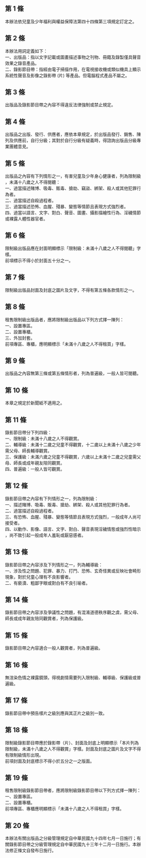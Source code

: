 第 1 條
-------
本辦法依兒童及少年福利與權益保障法第四十四條第三項規定訂定之。

第 2 條
-------
本辦法用詞定義如下：  
一、出版品：指以文字記載或圖畫描述事物之刊物、冊籍及錄製僅具聲音  
    效果之錄音產品。  
二、錄影節目帶：指經由電子掃描作用，在電視接收機或類似機具上顯示  
    系統性聲音及影像之錄影帶 (片) 等產品。但電腦程式產品不屬之。

第 3 條
-------
出版品及錄影節目帶之內容不得違反法律強制或禁止規定。

第 4 條
-------
出版品之出版、發行、供應者，應依本章規定，於出版品發行、銷售、陳  
列及供應前，自行分級；其對於自行分級有疑義時，得諮詢出版品分級專  
業團體意見。

第 5 條
-------
出版品之內容有下列情形之一，有害兒童及少年身心健康者，列為限制級  
，未滿十八歲之人不得閱聽：  
一、過當描述賭博、吸毒、販毒、搶劫、竊盜、綁架、殺人或其他犯罪行  
    為者。  
二、過當描述自殺過程者。  
三、過當描述恐怖、血腥、殘暴、變態等情節且表現方式強烈者。  
四、過當以語言、文字、對白、聲音、圖畫、攝影描繪性行為、淫穢情節  
    或裸露人體性器官者。

第 6 條
-------
限制級出版品應在封面明顯標示「限制級：未滿十八歲之人不得閱聽」字  
樣。  
前項標示不得小於封面五十分之一。

第 7 條
-------
限制級出版品封面及封底之圖片及文字，不得有第五條各款情形之一。

第 8 條
-------
租售限制級出版品者，應將限制級出版品以下列方式擇一陳列：  
一、設置專區。  
二、設置專櫃。  
三、外加封套。  
前項專區、專櫃，應明顯標示「未滿十八歲之人不得租買」字樣。

第 9 條
-------
出版品之內容無第三條或第五條情形者，列為普遍級，一般人皆可閱聽。

第 10 條
--------
本章之規定於新聞紙不適用之。

第 11 條
--------
錄影節目帶分下列四級：  
一、限制級：未滿十八歲之人不得觀賞。  
二、輔導級：未滿十二歲之兒童不得觀賞，十二歲以上未滿十八歲之少年  
    需父母、師長輔導觀賞。  
三、保護級：未滿六歲之兒童不得觀賞，六歲以上未滿十二歲之兒童需父  
    母、師長或成年親友陪同觀賞。  
四、普遍級：一般人皆可觀賞。

第 12 條
--------
錄影節目帶之內容有下列情形之一，列為限制級：  
一、描述賭博、吸毒、販毒、搶劫、綁架、殺人或其他犯罪行為者。  
二、過當描述自殺過程者。  
三、有恐怖、血腥、殘暴、變態等情節且表現方式強烈，一般成年人尚可  
    接受者。  
四、以動作、影像、語言、文字、對白、聲音表現淫穢情態或強烈性暗示  
    ，尚不致引起一般成年人羞恥或厭惡感者。

第 13 條
--------
錄影節目帶之內容涉及下列情形之一，列為輔導級：  
一、涉及性之問題、犯罪、暴力、打鬥、恐怖、玄奇怪異或反映社會畸形  
    現象，對於兒童心理有不良影響者。  
二、有褻瀆、粗鄙字眼或對白有不良引喻者。

第 14 條
--------
錄影節目帶之內容涉及爭議性之問題，有混淆道德秩序觀之虞，需父母、  
師長或成年親友陪同觀賞者，列為保護級。

第 15 條
--------
錄影節目帶之內容適合一般人觀賞者，列為普遍級。

第 16 條
--------
無渲染色情之裸露鏡頭，得視劇情需要列入限制級、輔導級、保護級或普  
遍級。

第 17 條
--------
錄影節目帶中預告樣片之級別應與其正片之級別一致。

第 18 條
--------
限制級錄影節目帶應於錄影帶（片）、封面及封底上明顯標示「本片列為  
限制級，未滿十八歲之人不得觀賞」字樣。封面及封底之圖片及文字不得  
有限制級情形出現。  
前項封面及封底標示不得小於五分之一之版面。

第 19 條
--------
租售限制級錄影節目帶者，應將限制級錄影節目帶以下列方式擇一陳列：  
一、設置專區。  
二、設置專櫃。  
前項專區、專櫃應明顯標示「未滿十八歲之人不得租買」字樣。

第 20 條
--------
本辦法有關出版品之分級管理規定自中華民國九十四年七月一日施行；有  
關錄影節目帶之分級管理規定自中華民國九十三年十二月一日施行。本辦  
法修正條文自發布日施行。

